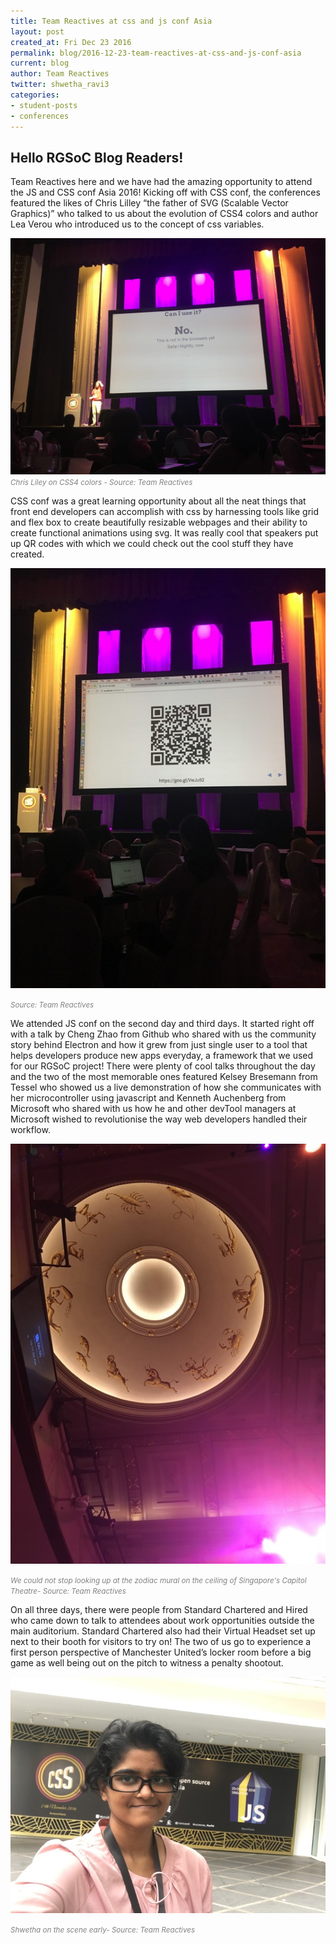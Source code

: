```yaml
---
title: Team Reactives at css and js conf Asia
layout: post
created_at: Fri Dec 23 2016
permalink: blog/2016-12-23-team-reactives-at-css-and-js-conf-asia
current: blog
author: Team Reactives
twitter: shwetha_ravi3
categories:
- student-posts
- conferences
---
```


## Hello RGSoC Blog Readers!

Team Reactives here and we have had the amazing opportunity to attend the JS and CSS conf Asia 2016! Kicking off with CSS conf, the conferences featured the likes of Chris Lilley “the father of SVG (Scalable Vector Graphics)” who talked to us about the evolution of CSS4 colors and author Lea Verou who introduced us to the concept of css variables.

![Can I Use It](/img/blog/2016/team-reactives-cssconf-CanIUseIt.jpg)
<font color="grey"><small><i>Chris Liley on CSS4 colors - Source: Team Reactives</i></small></font>

CSS conf was a great learning opportunity about all the neat things that front end developers can accomplish with css by harnessing tools like grid and flex box to create beautifully resizable webpages and their ability to create functional animations using svg. It was really cool that speakers put up QR codes with which we could check out the cool stuff they have created.

![QR code](/img/blog/2016/team-reactives-cssconf-QRcode.jpg)

<font color="grey"><small><i>Source: Team Reactives</i></small></font>

We attended JS conf on the second day and third days. It started right off with a talk by Cheng Zhao from Github who shared with us the community story behind Electron and how it grew from just single user to a tool that helps developers produce new apps everyday, a framework that we used for our RGSoC project! There were plenty of cool talks throughout the day and the two of the most memorable ones featured Kelsey Bresemann from Tessel who showed us a live demonstration of how she communicates with her microcontroller using javascript and Kenneth Auchenberg from Microsoft who shared with us how he and other devTool managers at Microsoft wished to revolutionise the way web developers handled their workflow.

![Zodiac Mural](/img/blog/2016/team-reactives-cssconf-ZodiacMural.jpg)

<font color="grey"><small><i>We could not stop looking up at the zodiac mural on the ceiling of Singapore's Capitol Theatre- Source: Team Reactives</i></small></font>

On all three days, there were people from Standard Chartered and Hired who came down to talk to attendees about work opportunities outside the main auditorium. Standard Chartered also had their Virtual Headset set up next to their booth for visitors to try on! The two of us go to experience a first person perspective of Manchester United’s locker room before a big game as well being out on the pitch to witness a penalty shootout.

![Shwetha](/img/blog/2016/team-reactives-cssconf-Shwetha.jpg)

<font color="grey"><small><i>Shwetha on the scene early- Source: Team Reactives</i></small></font>

